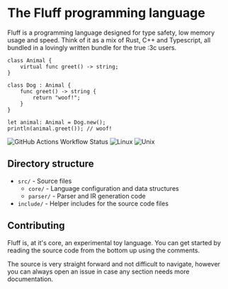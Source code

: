 # The Fluff programming language

Fluff is a programming language designed for type safety, low memory usage and speed. Think of it as a mix of Rust, C++ and Typescript, all bundled in a lovingly written bundle for the true :3c users.

```
class Animal {
    virtual func greet() -> string;
}

class Dog : Animal {
    func greet() -> string {
        return "woof!";
    }
}

let animal: Animal = Dog.new();
println(animal.greet()); // woof!

```

![GitHub Actions Workflow Status](https://img.shields.io/github/actions/workflow/status/fluff-lang/fluff/cmake-multi-platform.yml)
![Linux](https://img.shields.io/badge/platform-linux-white?logo=linux&logoColor=white)
![Unix](https://img.shields.io/badge/platform-unix-white?logo=freebsd&logoColor=white)

## Directory structure

- `src/` - Source files
    - `core/` - Language configuration and data structures 
    - `parser/` - Parser and IR generation code
- `include/` - Helper includes for the source code files

## Contributing

Fluff is, at it's core, an experimental toy language. You can get started by reading the source code from the bottom up using the comments.

The source is very straight forward and not difficult to navigate, however you can always open an issue in case any section needs more documentation.